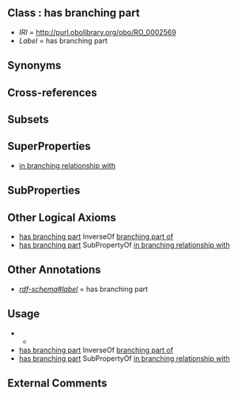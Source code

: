 
## Class : has branching part

 * *IRI* = http://purl.obolibrary.org/obo/RO_0002569
 * *Label* = has branching part

## Synonyms


## Cross-references


## Subsets


## SuperProperties

 * [in branching relationship with](../../RO/75/RO_0002375.md)

## SubProperties


## Other Logical Axioms

 * [has branching part](../../RO/69/RO_0002569.md) InverseOf [branching part of](../../RO/80/RO_0002380.md)
 * [has branching part](../../RO/69/RO_0002569.md) SubPropertyOf [in branching relationship with](../../RO/75/RO_0002375.md)

## Other Annotations

 * *[rdf-schema#label](../../el/rdf-schema#label.md)* = has branching part

## Usage

 * -
 * [has branching part](../../RO/69/RO_0002569.md) InverseOf [branching part of](../../RO/80/RO_0002380.md)
 * [has branching part](../../RO/69/RO_0002569.md) SubPropertyOf [in branching relationship with](../../RO/75/RO_0002375.md)

## External Comments

